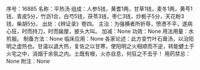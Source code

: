序号：16885
名称：平热汤
组成：人参5钱，黄耆1两，甘草1钱，麦冬1两，黄芩1钱，青皮5分，竹沥1合，白芍5钱，茯苓3钱，枣仁3钱，炒栀子5分，天花粉3钱，柴胡5分。
出处：《辨证录》卷四。
主治：为强横者所折辱，愤懑不平，遂病心狂，时而持刀，时而踰屋，披头大叫。
加减：None
功效：None
用法用量：水煎服。
制备方法：None
临床应用：None
各家论述：此方变竹叶石膏汤，以治阳明之虚热也。甘温以退大热，复佐之以甘寒，使阳明之火相顺而不逆，转能健土于火宅之中，消烟于余氛之内。土既有根，火亦自息，何狂之不去乎！
用药禁忌：None
附注：None
